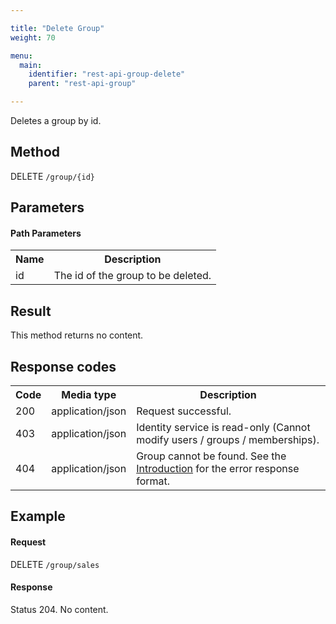 ```yaml
---

title: "Delete Group"
weight: 70

menu:
  main:
    identifier: "rest-api-group-delete"
    parent: "rest-api-group"

---
```



Deletes a group by id.


Method
------

DELETE `/group/{id}`


Parameters
----------

#### Path Parameters

<table class="table table-striped">
  <tr>
    <th>Name</th>
    <th>Description</th>
  </tr>
  <tr>
    <td>id</td>
    <td>The id of the group to be deleted.</td>
  </tr>
</table>


Result
------

This method returns no content.


Response codes
--------------

<table class="table table-striped">
  <tr>
    <th>Code</th>
    <th>Media type</th>
    <th>Description</th>
  </tr>
  <tr>
    <td>200</td>
    <td>application/json</td>
    <td>Request successful.</td>
  </tr>
  <tr>
    <td>403</td>
    <td>application/json</td>
    <td>Identity service is read-only (Cannot modify users / groups / memberships).</td>
  </tr>
  <tr>
    <td>404</td>
    <td>application/json</td>
    <td>Group cannot be found. See the <a href="ref:#overview-introduction">Introduction</a> for the error response format.</td>
  </tr>
</table>

Example
-------

#### Request

DELETE `/group/sales`

#### Response

Status 204. No content.
